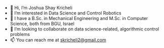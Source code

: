 - 👋 Hi, I’m Joshua Shay Kricheli
- 👀 I’m interested in Data Science and Control Robotics
- 🌱 I have a B.Sc. in Mechanical Engineering and M.Sc. in Computer Science, both from BGU, Israel
- 💞️ I’m looking to collaborate on data science-related, algorithmic control problems
- 📫 You can reach me at skricheli2@gmail.com 

<!---
krichelj/krichelj is a ✨ special ✨ repository because its `README.md` (this file) appears on your GitHub profile.
You can click the Preview link to take a look at your changes.
--->
